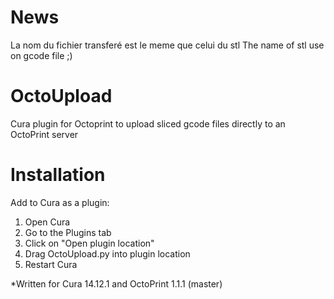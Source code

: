 News
====
La nom du fichier transferé est le meme que celui du stl
The name of stl use on gcode file ;)

OctoUpload
==========

Cura plugin for Octoprint to upload sliced gcode files directly to an OctoPrint server

Installation
==========
Add to Cura as a plugin:

1. Open Cura
2. Go to the Plugins tab
3. Click on "Open plugin location"
4. Drag OctoUpload.py into plugin location
5. Restart Cura

*Written for Cura 14.12.1 and OctoPrint 1.1.1 (master)
